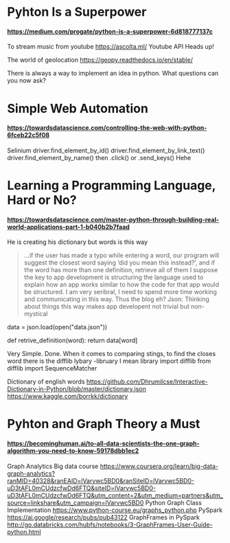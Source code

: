 # Pyhton Is a Superpower
#### https://medium.com/progate/python-is-a-superpower-6d818777137c
To stream music from youtube
https://ascolta.ml/ 
Youtube API Heads up!

The world of geolocation
https://geopy.readthedocs.io/en/stable/

There is always a way to implement an idea in python.  What questions can you now
ask?

# Simple Web Automation
#### https://towardsdatascience.com/controlling-the-web-with-python-6fceb22c5f08
Selinium
driver.find_element_by_id()
driver.find_element_by_link_text()
driver.find_element_by_name()
then
.click()
or
.send_keys()
Hehe

# Learning a Programming Language, Hard or No?
#### https://towardsdatascience.com/master-python-through-building-real-world-applications-part-1-b040b2b7faad
He is creating his dictionary but words is this way
>...if the user has made a typo while entering a word, our program will suggest the closest word saying ‘did you mean this instead?’, and if the word has more than one definition, retrieve all of them
I suppose the key to app development is structuring the language used to explain how an app works similar to how the code for that app would be structured.  I am very seribral, I need to spend more time working and communicating in this way.  Thus the blog eh?
Json:  Thinking about things this way makes app developent not trivial but non-mystical

data = json.load(open("data.json"))

def retrive_definition(word):
    return data[word]
    
Very Simple. Done.
When it comes to comparing stings, to find the closes word there is the difflib lybary -libruary I mean library
import difflib
from difflib import SequenceMatcher

Dictionary of english words 
https://github.com/Dhrumilcse/Interactive-Dictionary-in-Python/blob/master/dictionary.json
https://www.kaggle.com/borrkk/dictionary

# Pyhton and Graph Theory a Must
#### https://becominghuman.ai/to-all-data-scientists-the-one-graph-algorithm-you-need-to-know-59178dbb1ec2
Graph Analytics Big data course https://www.coursera.org/learn/big-data-graph-analytics?ranMID=40328&ranEAID=lVarvwc5BD0&ranSiteID=lVarvwc5BD0-uD3tAFL0mCUdzcfwDd6FTQ&siteID=lVarvwc5BD0-uD3tAFL0mCUdzcfwDd6FTQ&utm_content=2&utm_medium=partners&utm_source=linkshare&utm_campaign=lVarvwc5BD0
Python Graph Class Implementation https://www.python-course.eu/graphs_python.php
PySpark https://ai.google/research/pubs/pub43122
GraphFrames in PySpark http://go.databricks.com/hubfs/notebooks/3-GraphFrames-User-Guide-python.html


